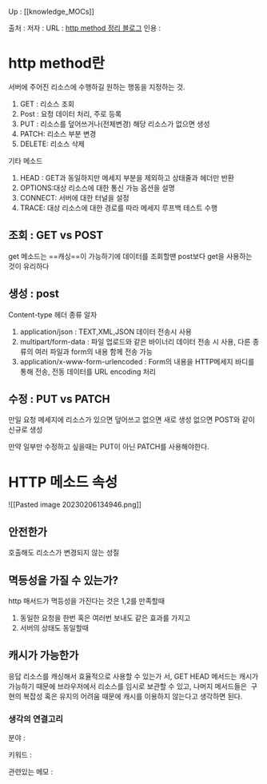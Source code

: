 
Up : [[knowledge_MOCs]]

출처 :
저자 :
URL : [http method 정리 블로그](https://inpa.tistory.com/entry/WEB-%F0%9F%8C%90-HTTP-%EB%A9%94%EC%84%9C%EB%93%9C-%EC%A2%85%EB%A5%98-%ED%86%B5%EC%8B%A0-%EA%B3%BC%EC%A0%95-%F0%9F%92%AF-%EC%B4%9D%EC%A0%95%EB%A6%AC)
인용 :  

# http method란
서버에 주어진 리소스에 수행하길 원하는 행동을 지정하는 것. 

1. GET : 리소스 조회
2. Post : 요청 데이터 처리, 주로 등록
3. PUT : 리소스를 덮어쓰거나(전체변경) 해당 리소스가 없으면 생성
4. PATCH: 리소스 부분 변경
5. DELETE: 리소스 삭제

기타 메소드
1. HEAD : GET과 동일하지만 메세지 부분을 제외하고 상태줄과 헤더만 반환
2. OPTIONS:대상 리소스에 대한 통신 가능 옵션을 설명
3. CONNECT: 서버에 대한 터널을 설정
4. TRACE: 대상 리소스에 대한 경로를 따라 메세지 루프백 테스트 수행 

## 조회 : GET vs POST
get 메소드는 ==캐싱==이 가능하기에 데이터를 조회할땐 post보다 get을 사용하는 것이 유리하다 

## 생성 : post
Content-type 헤더 종류 알자
1. application/json : TEXT,XML,JSON 데이터 전송시 사용
2. multipart/form-data : 파일 업로드와 같은 바이너리 데이터 전송 시 사용, 다른 종류의 여러 파일과 form의 내용 함께 전송 가능
3. application/x-www-form-urlencoded : Form의 내용을 HTTP메세지 바디를 통해 전송, 전동 데이터를 URL encoding 처리

## 수정 : PUT vs PATCH
만일 요청 메세지에 리소스가 있으면 덮어쓰고 없으면 새로 생성 없으면 POST와 같이 신규로 생성 

만약 일부만 수정하고 싶을때는 PUT이 아닌 PATCH를 사용해야한다.

# HTTP 메소드 속성
![[Pasted image 20230206134946.png]]

## 안전한가
호출해도 리소스가 변경되지 않는 성질

## 멱등성을 가질 수 있는가?
http 매서드가 멱등성을 가진다는 것은 1,2를 만족할때 
1. 동일한 요청을 한번 혹은 여러번 보내도 같은 효과를 가지고
2. 서버의 상태도 동일할때
## 캐시가 가능한가
응답 리소스를 캐싱해서 효율적으로 사용할 수 있는가 
서, GET HEAD 메서드는 캐시가 가능하기 때문에 브라우저에서 리소스를 임시로 보관할 수 있고, 나머지 메서드들은  구현의 복잡성 혹은 유지의 어려움 때문에 캐시를 이용하지 않는다고 생각하면 된다.





### 생각의 연결고리
분야 :

키워드 :

관련있는 메모 :
